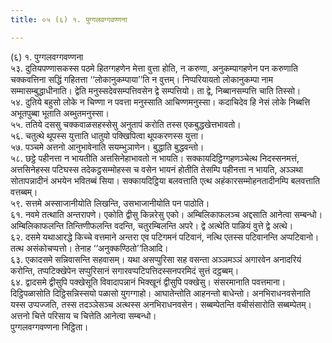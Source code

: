 ```yaml
---
title: ०५ (६) १. पुग्गलवग्गवण्णना

---
```

(६) १. पुग्गलवग्गवण्णना  
५३. दुतियपण्णासकस्स पठमे हितग्गहणेन मेत्ता वुत्ता होति, न करुणा, अनुकम्पागहणेन पन करुणाति चक्कवत्तिना सद्धिं गहितत्ता ‘‘लोकानुकम्पाया’’ति न वुत्तम्। निप्परियायतो लोकानुकम्पा नाम सम्मासम्बुद्धाधीनाति। द्वेति मनुस्सदेवसम्पत्तिवसेन द्वे सम्पत्तियो। ता द्वे, निब्बानसम्पत्ति चाति तिस्सो।  
५४. दुतिये बहुसो लोके न चिण्णा न पवत्ता मनुस्साति आचिण्णमनुस्सा। कदाचिदेव हि नेसं लोके निब्बत्ति अभूतपुब्बा भूताति अब्भुतमनुस्सा।  
५५. ततिये दससु चक्कवाळसहस्सेसु अनुतापं करोति तस्स एकबुद्धखेत्तभावतो।  
५६. चतुत्थे थूपस्स युत्ताति धातुयो पक्खिपित्वा थूपकरणस्स युत्ता।  
५७. पञ्चमे अत्तनो आनुभावेनाति सयम्भुञाणेन। बुद्धाति बुद्धवन्तो।  
५८. छट्ठे पहीनत्ता न भायतीति अत्तसिनेहाभावतो न भायति। सक्कायदिट्ठिग्गहणञ्चेत्थ निदस्सनमत्तं, अत्तसिनेहस्स पटिघस्स तदेकट्ठसम्मोहस्स च वसेन भायनं होतीति तेसम्पि पहीनत्ता न भायति, अञ्ञथा सोतापन्नादीनं अभयेन भवितब्बं सिया। सक्कायदिट्ठिया बलवत्ताति एत्थ अहंकारसम्मोहनतादीनम्पि बलवत्ताति वत्तब्बम्।  
५९. सत्तमे अस्साजानीयोति लिखन्ति, उसभाजानीयोति पन पाठोति।  
६१. नवमे तत्थाति अन्तरापणे। एकोति द्वीसु किन्नरेसु एको। अम्बिलिकाफलञ्च अद्दसाति आनेत्वा सम्बन्धो। अम्बिलिकाफलन्ति तिन्तिणीफलन्ति वदन्ति, चतुरम्बिलन्ति अपरे। द्वे अत्थेति पाळियं वुत्ते द्वे अत्थे।  
६२. दसमे यथाआरद्धे किच्चे वत्तमाने अन्तरा एव पटिगमनं पटिवानं, नत्थि एतस्स पटिवानन्ति अप्पटिवानो। तत्थ असंकोचप्पत्तो। तेनाह ‘‘अनुक्कण्ठितो’’तिआदि।  
६३. एकादसमे सन्निवासन्ति सहवासम्। यथा असप्पुरिसा सह वसन्ता अञ्ञमञ्ञं अगारवेन अनादरियं करोन्ति, तप्पटिक्खेपेन सप्पुरिसानं सगारवप्पटिपत्तिदस्सनपरमिदं सुत्तं दट्ठब्बम्।  
६४. द्वादसमे द्वीसुपि पक्खेसूति विवादापन्नानं भिक्खूनं द्वीसुपि पक्खेसु। संसरमानाति पवत्तमाना। दिट्ठिपळासोति दिट्ठिसन्निस्सयो पळासो युगग्गाहो। आघातेन्तोति आहनन्तो बाधेन्तो। अनभिराधनवसेनाति यस्स उप्पज्जति, तस्स तदञ्ञेसञ्च अत्थस्स अनभिराधनवसेन। सब्बम्पेतन्ति वचीसंसारोति सब्बम्पेतम्। अत्तनो चित्ते परिसाय च चित्तेति आनेत्वा सम्बन्धो।  
पुग्गलवग्गवण्णना निट्ठिता।  